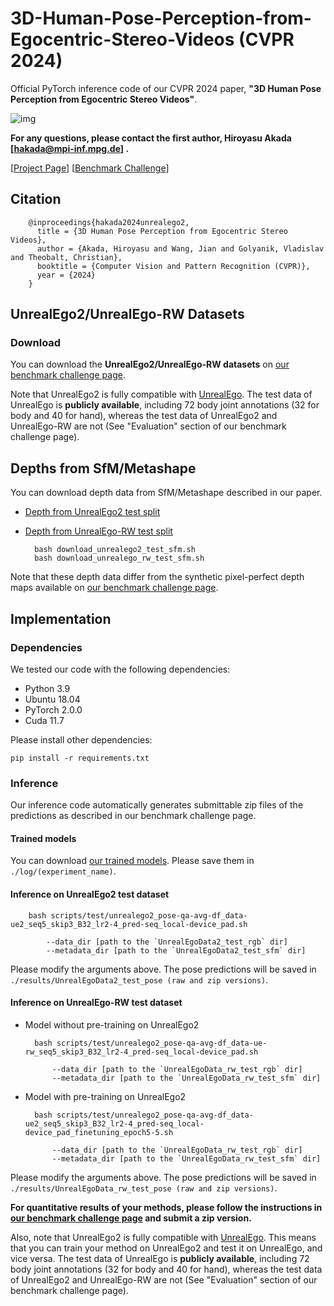 # 3D-Human-Pose-Perception-from-Egocentric-Stereo-Videos (CVPR 2024)

Official PyTorch inference code of our CVPR 2024 paper, **"3D Human Pose Perception from Egocentric Stereo Videos"**.

![img](doc/overview_setup.png)

**For any questions, please contact the first author, Hiroyasu Akada [hakada@mpi-inf.mpg.de] .**

[[Project Page](https://4dqv.mpi-inf.mpg.de/UnrealEgo2/)] [[Benchmark Challenge](https://unrealego.mpi-inf.mpg.de/)]

## Citation

```
    @inproceedings{hakada2024unrealego2,
      title = {3D Human Pose Perception from Egocentric Stereo Videos},
      author = {Akada, Hiroyasu and Wang, Jian and Golyanik, Vladislav and Theobalt, Christian},
      booktitle = {Computer Vision and Pattern Recognition (CVPR)},
      year = {2024}
    }
```



## UnrealEgo2/UnrealEgo-RW Datasets

### Download

You can download the **UnrealEgo2/UnrealEgo-RW datasets** on [our benchmark challenge page](https://unrealego.mpi-inf.mpg.de/).

Note that UnrealEgo2 is fully compatible with [UnrealEgo](https://github.com/hiroyasuakada/UnrealEgo). The test data of UnrealEgo is **publicly available**, including 72 body joint annotations (32 for body and 40 for hand), whereas the test data of UnrealEgo2 and UnrealEgo-RW are not (See "Evaluation" section of our benchmark challenge page).

## Depths from SfM/Metashape

You can download depth data from SfM/Metashape described in our paper.

- <a href="https://unrealego.mpi-inf.mpg.de/data/download_unrealego2_test_sfm.sh" download>Depth from UnrealEgo2 test split</a>
- <a href="https://unrealego.mpi-inf.mpg.de/data/download_unrealego_rw_test_sfm.sh" download>Depth from UnrealEgo-RW test split</a>

        bash download_unrealego2_test_sfm.sh
        bash download_unrealego_rw_test_sfm.sh

Note that these depth data differ from the synthetic pixel-perfect depth maps available on [our benchmark challenge page](https://unrealego.mpi-inf.mpg.de/).


## Implementation

### Dependencies

We tested our code with the following dependencies:

- Python 3.9
- Ubuntu 18.04
- PyTorch 2.0.0
- Cuda 11.7

Please install other dependencies:
    
    pip install -r requirements.txt    

### Inference

Our inference code automatically generates submittable zip files of the predictions as described in our benchmark challenge page.

#### Trained models

You can download [our trained models](https://drive.google.com/drive/folders/1NQ08KHKNl3iyrcWzgMlUfCoFlQnn97ve?usp=drive_link). Please save them in `./log/(experiment_name)`.

#### Inference on UnrealEgo2 test dataset

        bash scripts/test/unrealego2_pose-qa-avg-df_data-ue2_seq5_skip3_B32_lr2-4_pred-seq_local-device_pad.sh

            --data_dir [path to the `UnrealEgoData2_test_rgb` dir]
            --metadata_dir [path to the `UnrealEgoData2_test_sfm` dir]

Please modify the arguments above. The pose predictions will be saved in `./results/UnrealEgoData2_test_pose (raw and zip versions)`.

#### Inference on UnrealEgo-RW test dataset

- Model without pre-training on UnrealEgo2
  
        bash scripts/test/unrealego2_pose-qa-avg-df_data-ue-rw_seq5_skip3_B32_lr2-4_pred-seq_local-device_pad.sh

            --data_dir [path to the `UnrealEgoData_rw_test_rgb` dir]
            --metadata_dir [path to the `UnrealEgoData_rw_test_sfm` dir]

- Model with pre-training on UnrealEgo2
  
        bash scripts/test/unrealego2_pose-qa-avg-df_data-ue2_seq5_skip3_B32_lr2-4_pred-seq_local-device_pad_finetuning_epoch5-5.sh

            --data_dir [path to the `UnrealEgoData_rw_test_rgb` dir]
            --metadata_dir [path to the `UnrealEgoData_rw_test_sfm` dir]

Please modify the arguments above. The pose predictions will be saved in `./results/UnrealEgoData_rw_test_pose (raw and zip versions)`.

**For quantitative results of your methods, please follow the instructions in [our benchmark challenge page](https://unrealego.mpi-inf.mpg.de/) and submit a zip version.**

Also, note that UnrealEgo2 is fully compatible with [UnrealEgo](https://github.com/hiroyasuakada/UnrealEgo). This means that you can train your method on UnrealEgo2 and test it on UnrealEgo, and vice versa. The test data of UnrealEgo is **publicly available**, including 72 body joint annotations (32 for body and 40 for hand), whereas the test data of UnrealEgo2 and UnrealEgo-RW are not (See "Evaluation" section of our benchmark challenge page).


